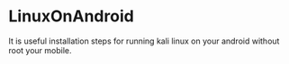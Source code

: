 # LinuxOnAndroid
It is useful installation steps for running kali linux on your android without root your mobile. 
